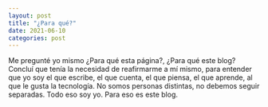 ```yaml
---
layout: post
title: "¿Para qué?"
date: 2021-06-10
categories: post
---
```


Me pregunté yo mismo ¿Para qué esta página?, ¿Para qué este blog? Concluí que tenía la necesidad de reafirmarme a mí mismo, para entender que yo soy el que escribe, el que cuenta, el que piensa, el que aprende, al que le gusta la tecnología. No somos personas distintas, no debemos seguir separadas. Todo eso soy yo. Para eso es este blog.
